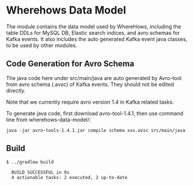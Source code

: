 # Wherehows Data Model
The module contains the data model used by WhereHows, including the table DDLs for MySQL DB, Elastic search indices, 
and avro schemas for Kafka events. It also includes the auto generated Kafka event java classes, to be used by other modules.

## Code Generation for Avro Schema
The java code here under src/main/java are auto generated by Avro-tool from avro schema (.avsc) of Kafka events. 
They should not be edited directly.

Note that we currently require avro version 1.4 in Kafka related tasks.

To generate java code, first download avro-tool-1.4.1, then use command line from wherehows-data-model/: 
```
java -jar avro-tools-1.4.1.jar compile schema xxx.avsc src/main/java
```


## Build
```
$ ../gradlew build
  
  BUILD SUCCESSFUL in 0s
  4 actionable tasks: 2 executed, 2 up-to-date
```
